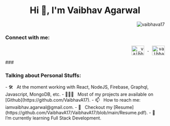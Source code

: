 <h1 align="center">Hi 👋, I'm Vaibhav Agarwal</h1>
<p align="right"> <img src="https://komarev.com/ghpvc/?username=maithrivh&label=Profile%20views&color=0e75b6&style=flat" alt="vaibhava17" /> </p>
<h3 align="left">Connect with me:</h3>
<p align="right">
  <samp>
    <a href="https://twitter.com/_vaibhava__" target="blank"><img align="center" src="https://raw.githubusercontent.com/rahuldkjain/github-profile-readme-generator/master/src/images/icons/Social/twitter.svg" alt="_vaibhava__" height="30" width="40" /></a> . 
    <a href="https://www.linkedin.com/in/vaibhav98a/" target="blank"><img align="center" src="https://raw.githubusercontent.com/rahuldkjain/github-profile-readme-generator/master/src/images/icons/Social/linked-in-alt.svg" alt="vaibhav98a" height="30" width="40" /></a>
  </samp>
</p>
###<h3 align="left">Talking about Personal Stuffs:</h3>
- 🛠 &nbsp; At the moment working with React, NodeJS, Firebase, Graphql, Javascript, MongoDB, etc.
- 👨🏻‍💻 &nbsp; Most of my projects are available on [Github](https://github.com/VaibhavA17).
- 📫 &nbsp; How to reach me: iamvaibhav.agarwal@gmail.com.
- 📝 &nbsp; Checkout my [Resume](https://github.com/VaibhavA17/VaibhavA17/blob/main/Resume.pdf).
- 🚀 &nbsp; I’m currently learning Full Stack Development.
